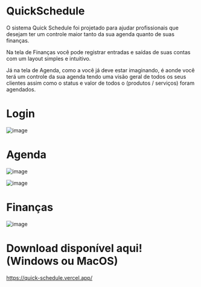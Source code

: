 # QuickSchedule #
O sistema Quick Schedule foi projetado para ajudar profissionais que desejam ter um controle maior tanto da sua agenda quanto de suas finanças.

Na tela de Finanças você pode registrar entradas e saídas de suas contas com um layout simples e intuitivo.

Já na tela de Agenda, como a você já deve estar imaginando, é aonde você terá um controle da sua agenda tendo uma visão geral de todos os seus clientes assim como o status e valor de todos o (produtos / serviços) foram agendados.

# Login #
![image](https://user-images.githubusercontent.com/90571586/175789412-ed46b5a1-9f80-4337-a0fc-3ab7074b8f30.png)

# Agenda #
![image](https://user-images.githubusercontent.com/90571586/175789371-b615273a-3451-467c-b243-c7718d1745fd.png)

![image](https://user-images.githubusercontent.com/90571586/175789398-3da2ad44-f53b-4d33-b403-8457189ecaab.png)

# Finanças #
![image](https://user-images.githubusercontent.com/90571586/175789446-b7a10712-825a-4a14-ae69-325d9fdbfade.png)

# Download disponível aqui! (Windows ou MacOS)
https://quick-schedule.vercel.app/
